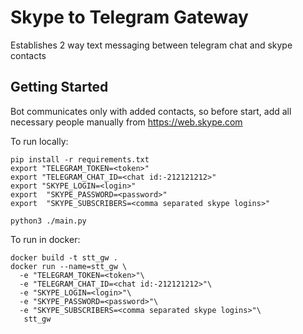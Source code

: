 # Skype to Telegram Gateway

Establishes 2 way text messaging between telegram chat and skype contacts

## Getting Started

Bot communicates only with added contacts, so before start, add all necessary people manually from https://web.skype.com

To run locally:

```
pip install -r requirements.txt
export "TELEGRAM_TOKEN=<token>"
export "TELEGRAM_CHAT_ID=<chat id:-212121212>"
export "SKYPE_LOGIN=<login>"
export  "SKYPE_PASSWORD=<password>"
export  "SKYPE_SUBSCRIBERS=<comma separated skype logins>"

python3 ./main.py
```

To run in docker:
```
docker build -t stt_gw .
docker run --name=stt_gw \
  -e "TELEGRAM_TOKEN=<token>"\
  -e "TELEGRAM_CHAT_ID=<chat id:-212121212>"\
  -e "SKYPE_LOGIN=<login>"\
  -e "SKYPE_PASSWORD=<password>"\
  -e "SKYPE_SUBSCRIBERS=<comma separated skype logins>"\
   stt_gw
```
